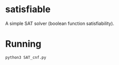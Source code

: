# satisfiable

A simple SAT solver (boolean function satisfiability).

# Running

```
python3 SAT_cnf.py
```